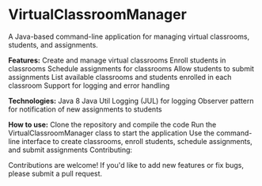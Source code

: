 # VirtualClassroomManager

A Java-based command-line application for managing virtual classrooms, students, and assignments.

**Features:**
Create and manage virtual classrooms
Enroll students in classrooms
Schedule assignments for classrooms
Allow students to submit assignments
List available classrooms and students enrolled in each classroom
Support for logging and error handling

**Technologies:**
Java 8
Java Util Logging (JUL) for logging
Observer pattern for notification of new assignments to students

**How to use:**
Clone the repository and compile the code
Run the VirtualClassroomManager class to start the application
Use the command-line interface to create classrooms, enroll students, schedule assignments, and submit assignments
Contributing:

Contributions are welcome! If you'd like to add new features or fix bugs, please submit a pull request.
